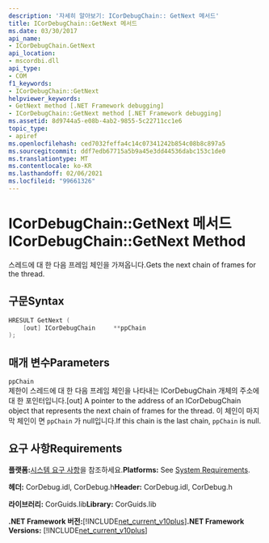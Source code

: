 ```yaml
---
description: '자세히 알아보기: ICorDebugChain:: GetNext 메서드'
title: ICorDebugChain::GetNext 메서드
ms.date: 03/30/2017
api_name:
- ICorDebugChain.GetNext
api_location:
- mscordbi.dll
api_type:
- COM
f1_keywords:
- ICorDebugChain::GetNext
helpviewer_keywords:
- GetNext method [.NET Framework debugging]
- ICorDebugChain::GetNext method [.NET Framework debugging]
ms.assetid: 8d9744a5-e08b-4ab2-9855-5c22711cc1e6
topic_type:
- apiref
ms.openlocfilehash: ced7032feffa4c14c07341242b854c08b8c897a5
ms.sourcegitcommit: ddf7edb67715a5b9a45e3dd44536dabc153c1de0
ms.translationtype: MT
ms.contentlocale: ko-KR
ms.lasthandoff: 02/06/2021
ms.locfileid: "99661326"
---
```

# <a name="icordebugchaingetnext-method"></a><span data-ttu-id="20425-103">ICorDebugChain::GetNext 메서드</span><span class="sxs-lookup"><span data-stu-id="20425-103">ICorDebugChain::GetNext Method</span></span>

<span data-ttu-id="20425-104">스레드에 대 한 다음 프레임 체인을 가져옵니다.</span><span class="sxs-lookup"><span data-stu-id="20425-104">Gets the next chain of frames for the thread.</span></span>  
  
## <a name="syntax"></a><span data-ttu-id="20425-105">구문</span><span class="sxs-lookup"><span data-stu-id="20425-105">Syntax</span></span>  
  
```cpp  
HRESULT GetNext (  
    [out] ICorDebugChain     **ppChain  
);  
```  
  
## <a name="parameters"></a><span data-ttu-id="20425-106">매개 변수</span><span class="sxs-lookup"><span data-stu-id="20425-106">Parameters</span></span>  

 `ppChain`  
 <span data-ttu-id="20425-107">제한이 스레드에 대 한 다음 프레임 체인을 나타내는 ICorDebugChain 개체의 주소에 대 한 포인터입니다.</span><span class="sxs-lookup"><span data-stu-id="20425-107">[out] A pointer to the address of an ICorDebugChain object that represents the next chain of frames for the thread.</span></span> <span data-ttu-id="20425-108">이 체인이 마지막 체인이 면 `ppChain` 가 null입니다.</span><span class="sxs-lookup"><span data-stu-id="20425-108">If this chain is the last chain, `ppChain` is null.</span></span>  
  
## <a name="requirements"></a><span data-ttu-id="20425-109">요구 사항</span><span class="sxs-lookup"><span data-stu-id="20425-109">Requirements</span></span>  

 <span data-ttu-id="20425-110">**플랫폼:**[시스템 요구 사항](../../get-started/system-requirements.md)을 참조하세요.</span><span class="sxs-lookup"><span data-stu-id="20425-110">**Platforms:** See [System Requirements](../../get-started/system-requirements.md).</span></span>  
  
 <span data-ttu-id="20425-111">**헤더:** CorDebug.idl, CorDebug.h</span><span class="sxs-lookup"><span data-stu-id="20425-111">**Header:** CorDebug.idl, CorDebug.h</span></span>  
  
 <span data-ttu-id="20425-112">**라이브러리:** CorGuids.lib</span><span class="sxs-lookup"><span data-stu-id="20425-112">**Library:** CorGuids.lib</span></span>  
  
 <span data-ttu-id="20425-113">**.NET Framework 버전:**[!INCLUDE[net_current_v10plus](../../../../includes/net-current-v10plus-md.md)]</span><span class="sxs-lookup"><span data-stu-id="20425-113">**.NET Framework Versions:** [!INCLUDE[net_current_v10plus](../../../../includes/net-current-v10plus-md.md)]</span></span>

